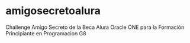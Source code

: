 # amigosecretoalura
Challenge Amigo Secreto de la Beca Alura Oracle ONE para la Formación Principiante en Programacion G8
